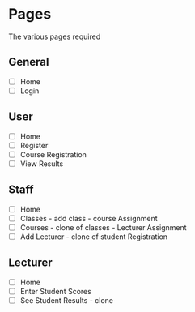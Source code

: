 # Pages
The various pages required

## General
- [ ] Home
- [ ] Login

## User
- [ ] Home
- [ ] Register
- [ ] Course Registration
- [ ] View Results

## Staff
- [ ] Home
- [ ] Classes - add class - course Assignment
- [ ] Courses - clone of classes - Lecturer Assignment
- [ ] Add Lecturer - clone of student Registration

## Lecturer
- [ ] Home
- [ ] Enter Student Scores
- [ ] See Student Results - clone
